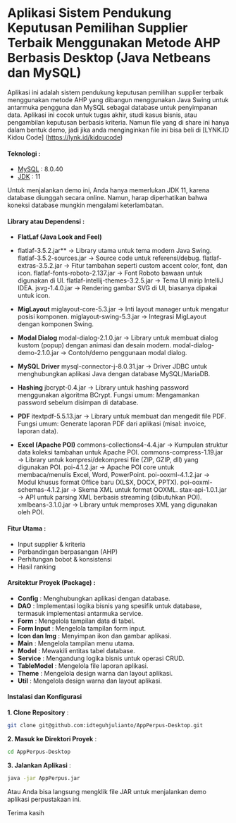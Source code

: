 # Aplikasi Sistem Pendukung Keputusan Pemilihan Supplier Terbaik Menggunakan Metode AHP Berbasis Desktop (Java Netbeans dan MySQL)

Aplikasi ini adalah sistem pendukung keputusan pemilihan supplier terbaik menggunakan metode AHP yang dibangun menggunakan Java Swing untuk antarmuka pengguna dan MySQL sebagai database untuk penyimpanan data. Aplikasi ini cocok untuk tugas akhir, studi kasus bisnis, atau pengambilan keputusan berbasis kriteria. Namun file yang di share ini hanya dalam bentuk demo, jadi jika anda menginginkan file ini bisa beli di [LYNK.ID Kidou Code] (https://lynk.id/kidoucode)

#### Teknologi :
- [MySQL](https://downloads.mysql.com/archives/get/p/25/file/mysql-installer-community-8.0.40.0.msi) : 8.0.40
- [JDK](https://www.oracle.com/id/java/technologies/javase/jdk11-archive-downloads.html) : 11

Untuk menjalankan demo ini, Anda hanya memerlukan JDK 11, karena database diunggah secara online. Namun, harap diperhatikan bahwa koneksi database mungkin mengalami keterlambatan.

#### Library atau Dependensi :
-  **FlatLaf (Java Look and Feel)**
- flatlaf-3.5.2.jar** → Library utama untuk tema modern Java Swing.
flatlaf-3.5.2-sources.jar → Source code untuk referensi/debug.
flatlaf-extras-3.5.2.jar → Fitur tambahan seperti custom accent color, font, dan icon.
flatlaf-fonts-roboto-2.137.jar → Font Roboto bawaan untuk digunakan di UI.
flatlaf-intellij-themes-3.2.5.jar → Tema UI mirip IntelliJ IDEA.
jsvg-1.4.0.jar → Rendering gambar SVG di UI, biasanya dipakai untuk icon.

- **MigLayout**
miglayout-core-5.3.jar → Inti layout manager untuk mengatur posisi komponen.
miglayout-swing-5.3.jar → Integrasi MigLayout dengan komponen Swing.

- **Modal Dialog** 
modal-dialog-2.1.0.jar → Library untuk membuat dialog kustom (popup) dengan animasi dan desain modern.
modal-dialog-demo-2.1.0.jar → Contoh/demo penggunaan modal dialog.
-  **MySQL Driver**
mysql-connector-j-8.0.31.jar → Driver JDBC untuk menghubungkan aplikasi Java dengan database MySQL/MariaDB.
-  **Hashing**
jbcrypt-0.4.jar → Library untuk hashing password menggunakan algoritma BCrypt. Fungsi umum: Mengamankan password sebelum disimpan di database.
-  **PDF**
itextpdf-5.5.13.jar → Library untuk membuat dan mengedit file PDF. Fungsi umum: Generate laporan PDF dari aplikasi (misal: invoice, laporan data).
-  **Excel (Apache POI)**
commons-collections4-4.4.jar → Kumpulan struktur data koleksi tambahan untuk Apache POI.
commons-compress-1.19.jar → Library untuk kompresi/dekompresi file (ZIP, GZIP, dll) yang digunakan POI.
poi-4.1.2.jar → Apache POI core untuk membaca/menulis Excel, Word, PowerPoint.
poi-ooxml-4.1.2.jar → Modul khusus format Office baru (XLSX, DOCX, PPTX).
poi-ooxml-schemas-4.1.2.jar → Skema XML untuk format OOXML.
stax-api-1.0.1.jar → API untuk parsing XML berbasis streaming (dibutuhkan POI).
xmlbeans-3.1.0.jar → Library untuk memproses XML yang digunakan oleh POI.

#### Fitur Utama :
- Input supplier & kriteria
- Perbandingan berpasangan (AHP)
- Perhitungan bobot & konsistensi
- Hasil ranking

#### Arsitektur Proyek (Package) :
- **Config** : Menghubungkan aplikasi dengan database.
- **DAO** : Implementasi logika bisnis yang spesifik untuk database, termasuk implementasi antarmuka service.
- **Form** : Mengelola tampilan data di tabel.
- **Form Input** : Mengelola tampilan form input.
- **Icon dan Img** : Menyimpan ikon dan gambar aplikasi.
- **Main** : Mengelola tampilan menu utama.
- **Model** : Mewakili entitas tabel database.
- **Service** : Mengandung logika bisnis untuk operasi CRUD.
- **TableModel** : Mengelola file laporan aplikasi.
- **Theme** : Mengelola design warna dan layout aplikasi.
- **Util** : Mengelola design warna dan layout aplikasi.

#### Instalasi dan Konfigurasi

**1. Clone Repository** :
```sh
git clone git@github.com:idteguhjulianto/AppPerpus-Desktop.git
```

**2. Masuk ke Direktori Proyek** :

```sh
cd AppPerpus-Desktop
```

**3. Jalankan Aplikasi** :
```sh
java -jar AppPerpus.jar
```
Atau Anda bisa langsung mengklik file JAR untuk menjalankan demo aplikasi perpustakaan ini.

Terima kasih

